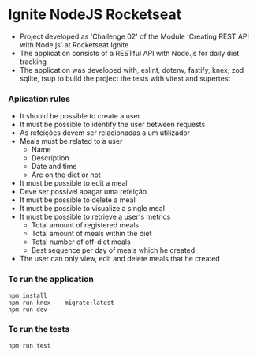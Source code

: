 # Ignite NodeJS Rocketseat 
- Project developed as 'Challenge 02' of the Module 'Creating REST API with Node.js' at Rocketseat Ignite 
- The application consists of a RESTful API with Node.js for daily diet tracking
- The application was developed with, eslint, dotenv, fastify, knex, zod sqlite, tsup to build the project the tests with vitest and supertest

### Aplication rules
- It should be possible to create a user
- It must be possible to identify the user between requests
- As refeições devem ser relacionadas a um utilizador
- Meals must be related to a user
  -	Name
  -	Description
  -	Date and time
  - Are on the diet or not
- It must be possible to edit a meal
- Deve ser possível apagar uma refeição
- It must be possible to delete a meal
- It must be possible to visualize a single meal
- It must be possible to retrieve a user's metrics
  -	Total amount of registered meals
  -	Total amount of meals within the diet
  -	Total number of off-diet meals
  -	Best sequence per day of meals which he created
- The user can only view, edit and delete meals that he created

### To run the application
```
npm install
npm run knex -- migrate:latest
npm run dev
```

### To run the tests
```
npm run test
```
